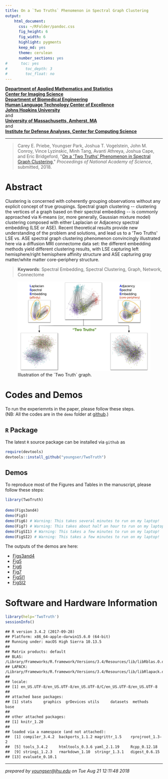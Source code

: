 ```yaml
---
title: On a `Two Truths` Phenomenon in Spectral Graph Clustering
output: 
    html_document:
      css: ~/RFolder/pandoc.css
      fig_height: 6
      fig_width: 6
      highlight: pygments
      keep_md: yes
      theme: cerulean
      number_sections: yes
#      toc: yes
#        toc_depth: 3
#        toc_float: no
---
```




**[Department of Applied Mathematics and Statistics](http://engineering.jhu.edu/ams/)**      
**[Center for Imaging Science](http://www.cis.jhu.edu)**  
**[Department of Biomedical Engineering](http://engineering.jhu.edu/bme/)**      
**[Human Language Technology Center of Excellence](http://hltcoe.jhu.edu)**  
**[Johns Hopkins University](http://www.jhu.edu)**  
and  
**[University of Massachusetts, Amherst, MA](http://umass.edu)**  
and  
**[Institute for Defense Analyses, Center for Computing Science]()**  

-----

> Carey E. Priebe, Youngser Park, Joshua T. Vogelstein, John M. Conroy, Vince Lyzinskic, Minh Tang, Avanti Athreya, Joshua Cape, and Eric Bridgeford, "[On a 'Two Truths' Phenomenon in Spectral Graph Clustering](http://arxiv.org/abs/xxxx)," _Proceedings of National Academy of Science_, submitted, 2018.


# Abstract

Clustering is concerned with coherently grouping observations without any explicit concept of true groupings. Spectral graph clustering -- clustering the vertices of a graph based on their spectral embedding -- is commonly approached via K-means (or, more generally, Gaussian mixture model) clustering composed with either Laplacian or Adjacency spectral embedding (LSE or ASE).
Recent theoretical results provide new understanding of the problem and solutions, and lead us to a 'Two Truths' LSE vs. ASE spectral graph clustering phenomenon
convincingly illustrated here via a diffusion MRI connectome data set:
 the different embedding methods yield different clustering results,
 with LSE capturing left hemisphere/right hemisphere affinity structure
 and ASE capturing gray matter/white matter core-periphery structure.
 
> **Keywords**: Spectral Embedding, Spectral Clustering, Graph, Network, Connectome

<figure>
<img src="vignettes/killerfig-cep-g1.jpg" width="700px" />
  <figcaption>Illustration of the `Two Truth` graph.</figcaption>
</figure>


# Codes and Demos

To run the experiemnts in the paper, please follow these steps.  
(NB: All the codes are in the `demo` folder at [github](https://github.com/youngser/TwoTruth).)

## `R` Package

The latest `R` source package can be installed via `github` as


```r
require(devtools)
devtools::install_github("youngser/TwoTruth")
```

## Demos

To reproduce most of the Figures and Tables in the manuscript, please follow these steps:


```r
library(TwoTruth)

demo(Figs3and4)
demo(Fig5)
demo(Fig6) # Warning: This takes several minutes to run on my laptop!
demo(Fig7) # Warning: This takes about half an hour to run on my laptop!
demo(FigSI1) # Warning: This takes a few minutes to run on my laptop!
demo(FigSI2) # Warning: This takes a few minutes to run on my laptop!
```

The outputs of the demos are here:

* [Figs3and4](http://www.cis.jhu.edu/~parky/TwoTruth/demo/Figs3and4.html)
* [Fig5](http://www.cis.jhu.edu/~parky/TwoTruth/demo/Fig5.html)
* [Fig6](http://www.cis.jhu.edu/~parky/TwoTruth/demo/Fig6.html)
* [Fig7](http://www.cis.jhu.edu/~parky/TwoTruth/demo/Fig7.html)
* [FigSI1](http://www.cis.jhu.edu/~parky/TwoTruth/demo/FigSI1.html)
* [FigSI2](http://www.cis.jhu.edu/~parky/TwoTruth/demo/FigSI2.html)

# Software and Hardware Information


```r
library(help='TwoTruth')
sessionInfo()
```

```
## R version 3.4.2 (2017-09-28)
## Platform: x86_64-apple-darwin15.6.0 (64-bit)
## Running under: macOS High Sierra 10.13.5
## 
## Matrix products: default
## BLAS: /Library/Frameworks/R.framework/Versions/3.4/Resources/lib/libRblas.0.dylib
## LAPACK: /Library/Frameworks/R.framework/Versions/3.4/Resources/lib/libRlapack.dylib
## 
## locale:
## [1] en_US.UTF-8/en_US.UTF-8/en_US.UTF-8/C/en_US.UTF-8/en_US.UTF-8
## 
## attached base packages:
## [1] stats     graphics  grDevices utils     datasets  methods   base     
## 
## other attached packages:
## [1] knitr_1.20
## 
## loaded via a namespace (and not attached):
##  [1] compiler_3.4.2  backports_1.1.2 magrittr_1.5    rprojroot_1.3-2
##  [5] tools_3.4.2     htmltools_0.3.6 yaml_2.1.19     Rcpp_0.12.18   
##  [9] stringi_1.2.3   rmarkdown_1.10  stringr_1.3.1   digest_0.6.15  
## [13] evaluate_0.10.1
```

-----
*prepared by <youngser@jhu.edu> on Tue Aug 21 12:11:48 2018*
